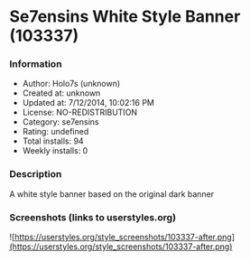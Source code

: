 # Se7ensins White Style Banner (103337)

### Information
- Author: Holo7s (unknown)
- Created at: unknown
- Updated at: 7/12/2014, 10:02:16 PM
- License: NO-REDISTRIBUTION
- Category: se7ensins
- Rating: undefined
- Total installs: 94
- Weekly installs: 0


### Description
A white style banner based on the original dark banner


### Screenshots (links to userstyles.org)
![https://userstyles.org/style_screenshots/103337-after.png](https://userstyles.org/style_screenshots/103337-after.png)


